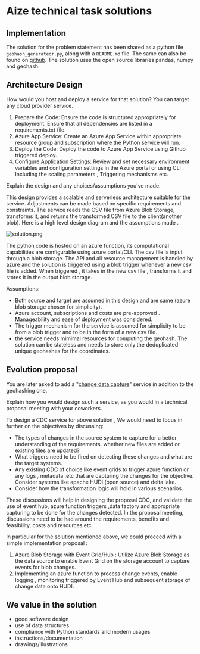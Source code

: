 # Aize technical task solutions

## Implementation

The solution for the problem statement has been shared as a python file  `geohash_generateor.py`, along with a `README.md` file. The same can also be found on [github](https://github.com/ananthp189/geohash-generator). The solution uses the open source libraries pandas, numpy and geohash.


## Architecture Design

How would you host and deploy a service for that solution? You can target any cloud provider service.

1) Prepare the Code:
Ensure the code is structured appropriately for deployment. Ensure that all dependencies are listed in a requirements.txt file.
2) Azure App Service:
Create an Azure App Service within appropriate resource group and subscription where the Python service will run.
3) Deploy the Code:
Deploy the code to Azure App Service using Github triggered deploy.
4) Configure Application Settings:
Review and set necessary environment variables and configuration settings in the Azure portal or using CLI . Including the scaling parameters , Triggering mechanisms etc.

Explain the design and any choices/assumptions you've made.

 This design provides a scalable and serverless architecture suitable for the service. Adjustments can be made based on specific requirements and constraints. The service reads the CSV file from Azure Blob Storage, transforms it, and returns the transformed CSV file to the client(another blob). Here is a high level design diagram and the assumptions made .
 
![solution.png](https://www.dropbox.com/scl/fi/vgv6xq04hp68c4jfw3ozh/solution.png?rlkey=jn17cy9l85uv3og0dn3f9f13z&dl=0&raw=1)

The python code is hosted on an azure function, its computational capabilities are configurable using azure portal/CLI. The csv file is input through a blob storage. The API and all resource management is handled  by azure and the solution is triggered using a blob trigger whenever a new csv file is added. When triggered , it takes in the new csv file , transforms it and stores it in the output blob storage.
 
Assumptions:
- Both source and target are assumed in this design and are same (azure blob storage chosen for simplicity).
- Azure account, subscriptions and costs are pre-approved . Manageability and ease of deployment was considered.
- The trigger mechanism for the service is assumed for simplicity to be from a blob trigger and to be in the form of a new csv file.
- the service needs mimimal resources for computing the geohash. The solution can be stateless and needs to store only the deduplicated unique geohashes for the coordinates.

## Evolution proposal

You are later asked to add a "[change data capture](https://en.wikipedia.org/wiki/Change_data_capture)" service in addition to the geohashing one.

Explain how you would design such a service, as you would in a technical proposal meeting with your coworkers.

To design a CDC service for above solution , We would need to focus in further on the objectives by discussing:
- The  types of changes in the source system to capture for a better understanding of the requirements. whether new files are added or existing files are updated?
- What triggers need to be fired on detecting these changes and what are the target systems. 
- Any existing CDC of choice like event grids to trigger azure function or any logs , metadata ,etc that are capturing the changes for the objective.  Consider  systems like apache HUDI (open source) and delta lake.
- Consider how the transformation logic will hold in various scenarios. 

These discussions will help in designing the proposal CDC, and validate the use of event hub, azure function triggers ,data factory and appropriate capturing to be done for the changes detected. In the proposal meeting, discussions need to be had around the requirements, benefits and feasibility, costs and resources etc.

In particular for the solution mentioned above, we could proceed with a simple implementation proposal :
1) Azure Blob Storage with Event Grid/Hub : Utilize Azure Blob Storage as the data source to enable Event Grid on the storage account to capture events for blob changes.
2) Implementing an azure function to process change events, enable logging , monitoring triggered by Event Hub and subsequent storage of change data onto HUDI.

## We value in the solution

- good software design
- use of data structures
- compliance with Python standards and modern usages
- instructions/documentation
- drawings/illustrations

